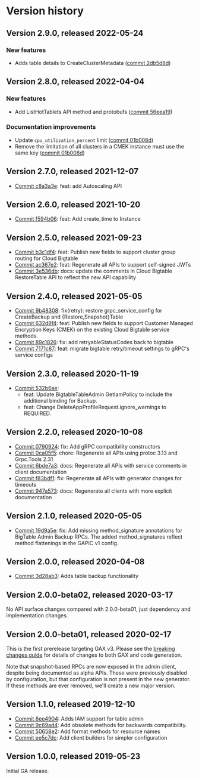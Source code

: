# Version history

## Version 2.9.0, released 2022-05-24

### New features

- Adds table details to CreateClusterMetadata ([commit 2db5d8d](https://github.com/googleapis/google-cloud-dotnet/commit/2db5d8da5f62da00833f3c850e7b45bfde0cf1f0))
## Version 2.8.0, released 2022-04-04

### New features

- Add ListHotTablets API method and protobufs ([commit 56eea19](https://github.com/googleapis/google-cloud-dotnet/commit/56eea199afd45dcb1cef9179910e0b6307959fe0))

### Documentation improvements

- Update `cpu_utilization_percent` limit ([commit 01b008d](https://github.com/googleapis/google-cloud-dotnet/commit/01b008ddedb11234ef3452ef3da85d92b69fd86a))
- Remove the limitation of all clusters in a CMEK instance must use the same key ([commit 01b008d](https://github.com/googleapis/google-cloud-dotnet/commit/01b008ddedb11234ef3452ef3da85d92b69fd86a))

## Version 2.7.0, released 2021-12-07

- [Commit c8a3a3e](https://github.com/googleapis/google-cloud-dotnet/commit/c8a3a3e): feat: add Autoscaling API

## Version 2.6.0, released 2021-10-20

- [Commit f594b06](https://github.com/googleapis/google-cloud-dotnet/commit/f594b06): feat: Add create_time to Instance

## Version 2.5.0, released 2021-09-23

- [Commit b3c1df4](https://github.com/googleapis/google-cloud-dotnet/commit/b3c1df4): feat: Publish new fields to support cluster group routing for Cloud Bigtable
- [Commit ac367e2](https://github.com/googleapis/google-cloud-dotnet/commit/ac367e2): feat: Regenerate all APIs to support self-signed JWTs
- [Commit 3e536db](https://github.com/googleapis/google-cloud-dotnet/commit/3e536db): docs: update the comments in Cloud Bigtable RestoreTable API to reflect the new API capability

## Version 2.4.0, released 2021-05-05

- [Commit 9b48308](https://github.com/googleapis/google-cloud-dotnet/commit/9b48308): fix(retry): restore grpc_service_config for CreateBackup and {Restore,Snapshot}Table
- [Commit 632d8f4](https://github.com/googleapis/google-cloud-dotnet/commit/632d8f4): feat: Publish new fields to support Customer Managed Encryption Keys (CMEK) on the existing Cloud Bigtable service methods.
- [Commit 89c1826](https://github.com/googleapis/google-cloud-dotnet/commit/89c1826): fix: add retryableStatusCodes back to bigtable
- [Commit 7171c87](https://github.com/googleapis/google-cloud-dotnet/commit/7171c87): feat: migrate bigtable retry/timeout settings to gRPC's service configs

## Version 2.3.0, released 2020-11-19

- [Commit 532b6ae](https://github.com/googleapis/google-cloud-dotnet/commit/532b6ae):
  - feat: Update BigtableTableAdmin GetIamPolicy to include the additional binding for Backup.
  - feat: Change DeleteAppProfileRequest.ignore_warnings to REQUIRED.

## Version 2.2.0, released 2020-10-08

- [Commit 0790924](https://github.com/googleapis/google-cloud-dotnet/commit/0790924): fix: Add gRPC compatibility constructors
- [Commit 0ca05f5](https://github.com/googleapis/google-cloud-dotnet/commit/0ca05f5): chore: Regenerate all APIs using protoc 3.13 and Grpc.Tools 2.31
- [Commit 6bde7a3](https://github.com/googleapis/google-cloud-dotnet/commit/6bde7a3): docs: Regenerate all APIs with service comments in client documentation
- [Commit f83bdf1](https://github.com/googleapis/google-cloud-dotnet/commit/f83bdf1): fix: Regenerate all APIs with generator changes for timeouts
- [Commit 947a573](https://github.com/googleapis/google-cloud-dotnet/commit/947a573): docs: Regenerate all clients with more explicit documentation

## Version 2.1.0, released 2020-05-05

- [Commit 19d9a5e](https://github.com/googleapis/google-cloud-dotnet/commit/19d9a5e): fix: Add missing method_signature annotations for BigTable Admin Backup RPCs. The added method_signatures reflect method flattenings in the GAPIC v1 config.

## Version 2.0.0, released 2020-04-08

- [Commit 3d28ab3](https://github.com/googleapis/google-cloud-dotnet/commit/3d28ab3): Adds table backup functionality

## Version 2.0.0-beta02, released 2020-03-17

No API surface changes compared with 2.0.0-beta01, just dependency
and implementation changes.

## Version 2.0.0-beta01, released 2020-02-17

This is the first prerelease targeting GAX v3. Please see the [breaking changes
guide](https://cloud.google.com/dotnet/docs/reference/help/breaking-gax2)
for details of changes to both GAX and code generation.

Note that snapshot-based RPCs are now exposed in the admin client,
despite being documented as alpha APIs. These were previously
disabled by configuration, but that configuration is not present
in the new generator. If these methods are ever removed, we'll
create a new major version.

## Version 1.1.0, released 2019-12-10

- [Commit 6ee4904](https://github.com/googleapis/google-cloud-dotnet/commit/6ee4904): Adds IAM support for table admin
- [Commit 9c69ad4](https://github.com/googleapis/google-cloud-dotnet/commit/9c69ad4): Add obsolete methods for backwards compatibility.
- [Commit 50658e2](https://github.com/googleapis/google-cloud-dotnet/commit/50658e2): Add format methods for resource names
- [Commit ee5c7dc](https://github.com/googleapis/google-cloud-dotnet/commit/ee5c7dc): Add client builders for simpler configuration

## Version 1.0.0, released 2019-05-23

Initial GA release.
